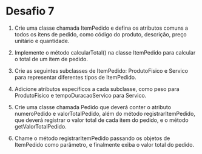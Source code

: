 # Desafio 7

1) Crie uma classe chamada ItemPedido e defina os atributos comuns a todos os itens de pedido, como
código do produto, descrição, preço unitário e quantidade.

2) Implemente o método calcularTotal() na classe ItemPedido para calcular o total de um item de pedido.

3) Crie as seguintes subclasses de ItemPedido: ProdutoFisico e Servico para representar diferentes tipos de
ItemPedido.

4) Adicione atributos específicos a cada subclasse, como peso para ProdutoFisico e tempoDuracaoServico
para Servico.

5) Crie uma classe chamada Pedido que deverá conter o atributo numeroPedido e valorTotalPedido, além
do método registrarItemPedido, que deverá registrar o valor total de cada item do pedido, e o método getValorTotalPedido.

6) Chame o método registrarItemPedido passando os objetos de ItemPedido como parâmetro, e finalmente
exiba o valor total do pedido.
